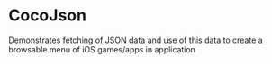 CocoJson
========

Demonstrates fetching of JSON data and use of this data to create a browsable menu of iOS games/apps in application
